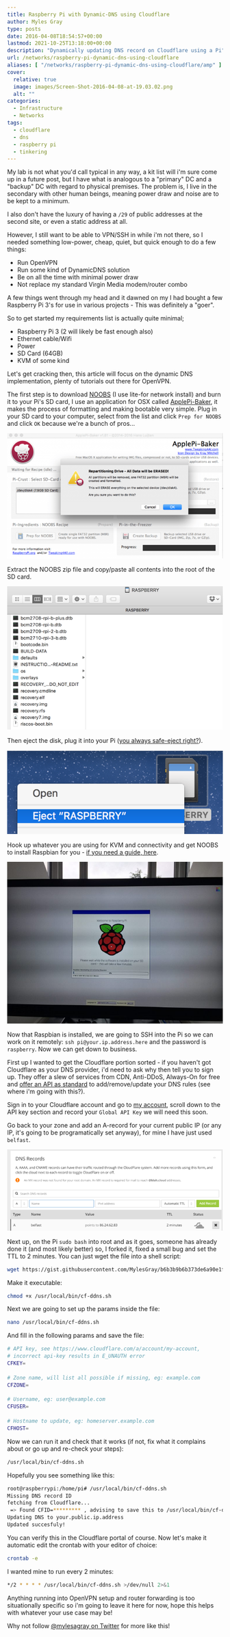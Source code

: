 ```yaml
---
title: Raspberry Pi with Dynamic-DNS using Cloudflare
author: Myles Gray
type: posts
date: 2016-04-08T18:54:57+00:00
lastmod: 2021-10-25T13:18:00+00:00
description: "Dynamically updating DNS record on Cloudflare using a Pi"
url: /networks/raspberry-pi-dynamic-dns-using-cloudflare
aliases: [ "/networks/raspberry-pi-dynamic-dns-using-cloudflare/amp" ]
cover:
  relative: true
  image: images/Screen-Shot-2016-04-08-at-19.03.02.png
  alt: ""
categories:
  - Infrastructure
  - Networks
tags:
  - cloudflare
  - dns
  - raspberry pi
  - tinkering
---
```


My lab is not what you'd call typical in any way, a kit list will i'm sure come up in a future post, but I have what is analogous to a "primary" DC and a "backup" DC with regard to physical premises. The problem is, I live in the secondary with other human beings, meaning power draw and noise are to be kept to a minimum.

I also don't have the luxury of having a `/29` of public addresses at the second site, or even a static address at all.

However, I still want to be able to VPN/SSH in while i'm not there, so I needed something low-power, cheap, quiet, but quick enough to do a few things:

* Run OpenVPN
* Run some kind of DynamicDNS solution
* Be on all the time with minimal power draw
* Not replace my standard Virgin Media modem/router combo

A few things went through my head and it dawned on my I had bought a few Raspberry Pi 3's for use in various projects - This was definitely a "goer".

So to get started my requirements list is actually quite minimal;

* Raspberry Pi 3 (2 will likely be fast enough also)
* Ethernet cable/Wifi
* Power
* SD Card (64GB)
* KVM of some kind

Let's get cracking then, this article will focus on the dynamic DNS implementation, plenty of tutorials out there for OpenVPN.

The first step is to download [NOOBS][1] (I use lite-for network install) and burn it to your Pi's SD card, I use an application for OSX called [ApplePi-Baker][2], it makes the process of formatting and making bootable very simple. Plug in your SD card to your computer, select from the list and click `Prep for NOOBS` and click `OK` because we're a bunch of pros...

![Yes we know it will delete all our stuff, we're pros.][3]

Extract the NOOBS zip file and copy/paste all contents into the root of the SD card.

![Copy paste into root of SD][4]

Then eject the disk, plug it into your Pi ([you always safe-eject right?][5]).

![Eject disk, DANGER ZONE][6]

Hook up whatever you are using for KVM and connectivity and get NOOBS to install Raspbian for you - [if you need a guide, here][7].

![Install Raspbian][8]

Now that Raspbian is installed, we are going to SSH into the Pi so we can work on it remotely: `ssh pi@your.ip.address.here` and the password is `raspberry`. Now we can get down to business.

First up I wanted to get the Cloudflare portion sorted - if you haven't got Cloudflare as your DNS provider, i'd need to ask why then tell you to sign up. They offer a slew of services from CDN, Anti-DDoS, Always-On for free and [offer an API as standard][9] to add/remove/update your DNS rules (see where i'm going with this?).

Sign in to your Cloudflare account and go to [my account][10], scroll down to the API key section and record your `Global API Key` we will need this soon.

Go back to your zone and add an A-record for your current public IP (or any IP, it's going to be programatically set anyway), for mine I have just used `belfast`.

![Cloudflare A-Record][11]

Next up, on the Pi `sudo bash` into root and as it goes, someone has already done it (and most likely better) so, I forked it, fixed a small bug and set the TTL to 2 minutes. You can just wget the file into a shell script:

```sh
wget https://gist.githubusercontent.com/MylesGray/b6b3b9b6b373de6a90e1f2132cccfade/raw/abda700b0dd5a4eb68c64727b1c2a98da284891b/cf-ddns.sh /usr/local/bin/cf-ddns.sh
```

Make it executable:

```sh
chmod +x /usr/local/bin/cf-ddns.sh
```

Next we are going to set up the params inside the file:

```sh
nano /usr/local/bin/cf-ddns.sh
```

And fill in the following params and save the file:

```sh
# API key, see https://www.cloudflare.com/a/account/my-account,
# incorrect api-key results in E_UNAUTH error
CFKEY=

# Zone name, will list all possible if missing, eg: example.com
CFZONE=

# Username, eg: user@example.com
CFUSER=

# Hostname to update, eg: homeserver.example.com
CFHOST=
```

Now we can run it and check that it works (if not, fix what it complains about or go up and re-check your steps):

```sh
/usr/local/bin/cf-ddns.sh
```

Hopefully you see something like this:

```sh
root@raspberrypi:/home/pi# /usr/local/bin/cf-ddns.sh
Missing DNS record ID
fetching from Cloudflare...
 => Found CFID=********* , advising to save this to /usr/local/bin/cf-ddns.sh or set it using the -i flag
Updating DNS to your.public.ip.address
Updated succesfuly!
```

You can verify this in the Cloudflare portal of course. Now let's make it automatic edit the crontab with your editor of choice:

```sh
crontab -e
```

I wanted mine to run every 2 minutes:

```sh
*/2 * * * * /usr/local/bin/cf-ddns.sh >/dev/null 2>&1
```

Anything running into OpenVPN setup and router forwarding is too situationally specific so i'm going to leave it here for now, hope this helps with whatever your use case may be!

Why not follow [@mylesagray on Twitter][12] for more like this!

 [1]: https://www.raspberrypi.org/downloads/noobs/
 [2]: http://www.tweaking4all.com/hardware/raspberry-pi/macosx-apple-pi-baker/
 [3]: images/Screen-Shot-2016-04-08-at-18.05.32.png
 [4]: images/Screen-Shot-2016-04-08-at-18.08.34.png
 [5]: https://www.youtube.com/watch?v=RRU3I_o1vLc
 [6]: images/Screen-Shot-2016-04-08-at-18.09.13.png
 [7]: https://www.raspberrypi.org/documentation/installation/noobs.md
 [8]: images/IMG_0530.jpg
 [9]: https://api.cloudflare.com/#requests
 [10]: https://www.cloudflare.com/a/account/my-account
 [11]: images/Screen-Shot-2016-04-08-at-19.03.02.png
 [12]: https://twitter.com/mylesagray
